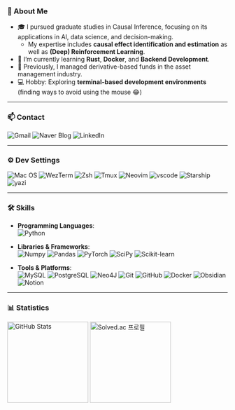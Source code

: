 ### 👋 About Me
- 🎓 I pursued graduate studies in Causal Inference, focusing on its applications in AI, data science, and decision-making.
  - My expertise includes **causal effect identification and estimation** as well as **(Deep) Reinforcement Learning**.
- 🌱 I’m currently learning **Rust**, **Docker**, and **Backend Development**.
- 💼 Previously, I managed derivative-based funds in the asset management industry.
- 💻 Hobby: Exploring **terminal-based development environments** (finding ways to avoid using the mouse 😂)

---

### 📫 Contact
<div align="left" style="text-decoration: none;">
  <a href="mailto:tjdals4047@gmail.com" target="_blank" style="text-decoration: none;">
    <img src="https://img.shields.io/badge/Gmail-D14836?style=for-the-badge&logo=gmail&logoColor=white" alt="Gmail">
  </a>
  <a href="https://blog.naver.com/parksoungpark" target="_blank" style="text-decoration: none;">
    <img src="https://img.shields.io/badge/NAVER-03C75A?style=for-the-badge&logo=NAVER&logoColor=FFFFFF" alt="Naver Blog">
  </a>
  <a href="https://www.linkedin.com/in/soungmin-park-081580203/" target="_blank" style="text-decoration: none;">
    <img src="https://img.shields.io/badge/LinkedIn-0077B5?style=for-the-badge&logo=linkedin&logoColor=white" alt="LinkedIn">
  </a>
</div>

---

### ⚙️ Dev Settings
<div align="left">
  <img src="https://img.shields.io/badge/mac%20OS-000000?style=for-the-badge&logo=apple&logoColor=white" alt="Mac OS">
  <img src="https://img.shields.io/badge/wezterm-4E49EE?style=for-the-badge&logo=wezterm&logoColor=white" alt="WezTerm">
  <img src="https://img.shields.io/badge/Zsh-F15A24?style=for-the-badge&logo=Zsh&logoColor=white" alt="Zsh">
  <img src="https://img.shields.io/badge/tmux-1BB91F?style=for-the-badge&logo=tmux&logoColor=white" alt="Tmux">
  <img src="https://img.shields.io/badge/NeoVim-%2357A143.svg?&style=for-the-badge&logo=neovim&logoColor=white" alt="Neovim">
  <img src="https://img.shields.io/badge/VSCode-0078D4?style=for-the-badge&logo=visual%20studio%20code&logoColor=white" alt="vscode">
  <img src="https://img.shields.io/badge/starship-DD0B78?style=for-the-badge&logo=starship&logoColor=white" alt="Starship">
  <img src="https://img.shields.io/badge/Yazi-FFEB3B?style=for-the-badge&logo=yazi&logoColor=white" alt="yazi">

</div>

---


### 🛠️ Skills

<!-- #### Proficient In -->
- **Programming Languages**:  
  <img src="https://img.shields.io/badge/Python-3776AB?style=for-the-badge&logo=python&logoColor=white" alt="Python">

- **Libraries & Frameworks**:  
  <img src="https://img.shields.io/badge/Numpy-777BB4?style=for-the-badge&logo=numpy&logoColor=white" alt="Numpy">
  <img src="https://img.shields.io/badge/Pandas-2C2D72?style=for-the-badge&logo=pandas&logoColor=white" alt="Pandas">
  <img src="https://img.shields.io/badge/PyTorch-EE4C2C?style=for-the-badge&logo=pytorch&logoColor=white" alt="PyTorch">
  <img src="https://img.shields.io/badge/SciPy-654FF0?style=for-the-badge&logo=SciPy&logoColor=white" alt="SciPy">
  <img src="https://img.shields.io/badge/scikit_learn-F7931E?style=for-the-badge&logo=scikit-learn&logoColor=white" alt="Scikit-learn">

- **Tools & Platforms**:  
  <img src="https://img.shields.io/badge/MySQL-005C84?style=for-the-badge&logo=mysql&logoColor=white" alt="MySQL">
  <img src="https://img.shields.io/badge/PostgreSQL-316192?style=for-the-badge&logo=postgresql&logoColor=white" alt="PostgreSQL">
  <img src="https://img.shields.io/badge/Neo4j-018bff?style=for-the-badge&logo=neo4j&logoColor=white" alt="Neo4J">
  <img src="https://img.shields.io/badge/Git-F05032?style=for-the-badge&logo=git&logoColor=white" alt="Git">
  <img src="https://img.shields.io/badge/GitHub-181717?style=for-the-badge&logo=github&logoColor=white" alt="GitHub">
  <img src="https://img.shields.io/badge/Docker-2496ED?style=for-the-badge&logo=docker&logoColor=white" alt="Docker">
  <img src="https://img.shields.io/badge/Obsidian-483699?style=for-the-badge&logo=Obsidian&logoColor=white" alt="Obsidian">
  <img src="https://img.shields.io/badge/Notion-000000?style=for-the-badge&logo=notion&logoColor=white" alt="Notion">

<!--
#### Familiar With
- **Programming Languages**:  
  <img src="https://img.shields.io/badge/C%2B%2B-00599C?style=for-the-badge&logo=c%2B%2B&logoColor=white" alt="C++">
- **Libraries & Frameworks**:  
  <img src="https://img.shields.io/badge/TensorFlow-FF6F00?style=for-the-badge&logo=TensorFlow&logoColor=white" alt="TensorFlow">
  <img src="https://img.shields.io/badge/Django-092E20?style=for-the-badge&logo=django&logoColor=green" alt="Django">
  <img src="https://img.shields.io/badge/Supabase-181818?style=for-the-badge&logo=supabase&logoColor=white" alt="Supabase">
  <img src="https://img.shields.io/badge/Flask-000000?style=for-the-badge&logo=flask&logoColor=white" alt="Flask">

- **Tools & Platforms**:  
  <img src="https://img.shields.io/badge/Tableau-E97627?style=for-the-badge&logo=Tableau&logoColor=white" alt="Tableau">
  <img src="https://img.shields.io/badge/Overleaf-47A141?style=for-the-badge&logo=Overleaf&logoColor=white" alt="Overleaf">
-->
---

### 📊 Statistics
<div align="left">

<img src="https://github-readme-stats-wheat-six-51.vercel.app/api?username=DS-argus&theme=nord&show_icons=true&hide_rank=false" alt="GitHub Stats" height="185px">
<img src="http://mazassumnida.wtf/api/v2/generate_badge?boj=tjdals0653" alt="Solved.ac 프로필" height="185px">
<!-- <img src="https://github-readme-stats-wheat-six-51.vercel.app/api/top-langs/?username=DS-argus&layout=compact&theme=nord" alt="Top Langs" height="200px"> -->

</div>

